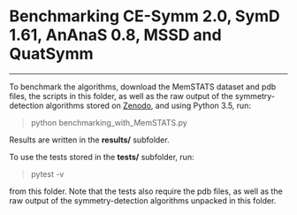 # Benchmarking CE-Symm 2.0, SymD 1.61, AnAnaS 0.8, MSSD and QuatSymm
---

To benchmark the algorithms, download the MemSTATS dataset and pdb files, the scripts in this folder, as well as
the raw output of the symmetry-detection algorithms stored on [Zenodo](https://doi.org/10.5281/zenodo.3228539), and using Python 3.5, run:

> python benchmarking_with_MemSTATS.py

Results are written in the **results/** subfolder.

To use the tests stored in the **tests/** subfolder, run:

> pytest -v

from this folder. Note that the tests also require the pdb files, as well as the raw output of the symmetry-detection algorithms unpacked in this folder.
